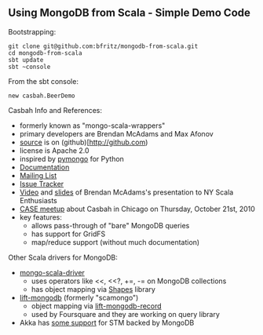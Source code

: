 ## Using MongoDB from Scala - Simple Demo Code

Bootstrapping:

    git clone git@github.com:bfritz/mongodb-from-scala.git
    cd mongodb-from-scala
    sbt update
    sbt ~console

From the sbt console:

    new casbah.BeerDemo


Casbah Info and References:

 * formerly known as "mongo-scala-wrappers"
 * primary developers are Brendan McAdams and Max Afonov
 * [source](http://github.com/novus/casbah) is on (github)[http://github.com)
 * license is Apache 2.0
 * inspired by [pymongo](http://api.mongodb.org/python/) for Python
 * [Documentation](http://novus.github.com/docs/casbah/sphinx/html/)
 * [Mailing List](http://groups.google.com/group/mongodb-casbah-users)
 * [Issue Tracker](http://novus.lighthouseapp.com/projects/57054-casbah/overview)
 * [Video](http://vimeo.com/14090025)
   and [slides](http://slideshare.net/bwmcadams/scalany-mongodb-aug10)
   of Brendan McAdams's presentation to NY Scala Enthusiasts
 * [CASE meetup](http://www.meetup.com/chicagoscala/calendar/14793832/)
   about Casbah in Chicago on Thursday, October 21st, 2010
 * key features:
   * allows pass-through of "bare" MongoDB queries
   * has support for GridFS
   * map/reduce support (without much documentation)

Other Scala drivers for MongoDB:

 * [mongo-scala-driver](http://github.com/osinka/mongo-scala-driver)
   * uses operators like <<, <<?, +=, -= on MongoDB collections
   * has object mapping via
     [Shapes](http://github.com/osinka/mongo-scala-driver/wiki/Shapes)
     library
 * [lift-mongodb](http://www.assembla.com/wiki/show/liftweb/lift-mongodb)
   (formerly "scamongo")
    * object mapping via
     [lift-mongodb-record](http://www.assembla.com/wiki/show/liftweb/lift-mongodb-record)
    * used by Foursquare and they are working on query library
 * Akka has [some support](http://doc.akkasource.org/persistence#MongoDB)
   for STM backed by MongoDB
